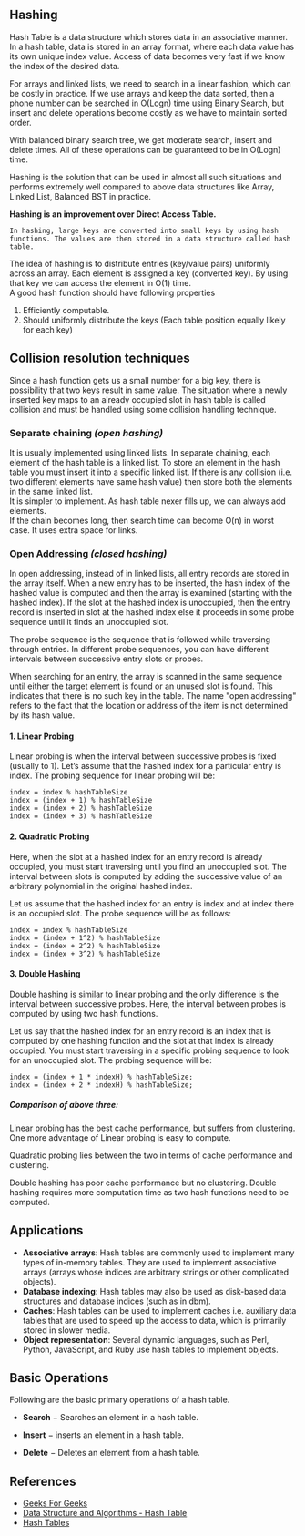 ## Hashing

Hash Table is a data structure which stores data in an associative manner. In a hash table, data is stored in an array format, where each data value has its own unique index value. Access of data becomes very fast if we know the index of the desired data.  

For arrays and linked lists, we need to search in a linear fashion, which can be costly in practice. If we use arrays and keep the data sorted, then a phone number can be searched in O(Logn) time using Binary Search, but insert and delete operations become costly as we have to maintain sorted order.  

With balanced binary search tree, we get moderate search, insert and delete times. All of these operations can be guaranteed to be in O(Logn) time.  

Hashing is the solution that can be used in almost all such situations and performs extremely well compared to above data structures like Array, Linked List, Balanced BST in practice.  

**Hashing is an improvement over Direct Access Table.**  

```
In hashing, large keys are converted into small keys by using hash functions. The values are then stored in a data structure called hash table.
```
The idea of hashing is to distribute entries (key/value pairs) uniformly across an array. Each element is assigned a key (converted key). By using that key we can access the element in O(1) time.  
A good hash function should have following properties  

1. Efficiently computable.
2. Should uniformly distribute the keys (Each table position equally likely for each key)

## Collision resolution techniques

Since a hash function gets us a small number for a big key, there is possibility that two keys result in same value. The situation where a newly inserted key maps to an already occupied slot in hash table is called collision and must be handled using some collision handling technique.  

### Separate chaining ***(open hashing)***

It is usually implemented using linked lists. In separate chaining, each element of the hash table is a linked list. To store an element in the hash table you must insert it into a specific linked list. If there is any collision (i.e. two different elements have same hash value) then store both the elements in the same linked list.  
It is simpler to implement. As hash table nexer fills up, we can always add elements.  
If the chain becomes long, then search time can become O(n) in worst case. It uses extra space for links.

### Open Addressing ***(closed hashing)***

In open addressing, instead of in linked lists, all entry records are stored in the array itself. When a new entry has to be inserted, the hash index of the hashed value is computed and then the array is examined (starting with the hashed index). If the slot at the hashed index is unoccupied, then the entry record is inserted in slot at the hashed index else it proceeds in some probe sequence until it finds an unoccupied slot.  

The probe sequence is the sequence that is followed while traversing through entries. In different probe sequences, you can have different intervals between successive entry slots or probes.  

When searching for an entry, the array is scanned in the same sequence until either the target element is found or an unused slot is found. This indicates that there is no such key in the table. The name "open addressing" refers to the fact that the location or address of the item is not determined by its hash value.  

#### 1. Linear Probing

Linear probing is when the interval between successive probes is fixed (usually to 1). Let’s assume that the hashed index for a particular entry is index. The probing sequence for linear probing will be:

```
index = index % hashTableSize
index = (index + 1) % hashTableSize
index = (index + 2) % hashTableSize
index = (index + 3) % hashTableSize
```

#### 2. Quadratic Probing

Here, when the slot at a hashed index for an entry record is already occupied, you must start traversing until you find an unoccupied slot. The interval between slots is computed by adding the successive value of an arbitrary polynomial in the original hashed index.  

Let us assume that the hashed index for an entry is index and at index there is an occupied slot. The probe sequence will be as follows:

```
index = index % hashTableSize
index = (index + 1^2) % hashTableSize
index = (index + 2^2) % hashTableSize
index = (index + 3^2) % hashTableSize
```

#### 3. Double Hashing

Double hashing is similar to linear probing and the only difference is the interval between successive probes. Here, the interval between probes is computed by using two hash functions.

Let us say that the hashed index for an entry record is an index that is computed by one hashing function and the slot at that index is already occupied. You must start traversing in a specific probing sequence to look for an unoccupied slot. The probing sequence will be:

```
index = (index + 1 * indexH) % hashTableSize;
index = (index + 2 * indexH) % hashTableSize;
```

##### Comparison of above three:

Linear probing has the best cache performance, but suffers from clustering. One more advantage of Linear probing is easy to compute.  

Quadratic probing lies between the two in terms of cache performance and clustering.  

Double hashing has poor cache performance but no clustering. Double hashing requires more computation time as two hash functions need to be computed.  

## Applications

- **Associative arrays**: Hash tables are commonly used to implement many types of in-memory tables. They are used to implement associative arrays (arrays whose indices are arbitrary strings or other complicated objects).
- **Database indexing**: Hash tables may also be used as disk-based data structures and database indices (such as in dbm).
- **Caches**: Hash tables can be used to implement caches i.e. auxiliary data tables that are used to speed up the access to data, which is primarily stored in slower media.
- **Object representation**: Several dynamic languages, such as Perl, Python, JavaScript, and Ruby use hash tables to implement objects.

## Basic Operations

Following are the basic primary operations of a hash table.

- **Search** − Searches an element in a hash table.

- **Insert** − inserts an element in a hash table.

- **Delete** − Deletes an element from a hash table.

## References

- [Geeks For Geeks](geeksforgeeks.org)
- [Data Structure and Algorithms - Hash Table](https://www.tutorialspoint.com/data_structures_algorithms/hash_data_structure.htm)
- [Hash Tables](https://www.hackerearth.com/practice/data-structures/hash-tables/basics-of-hash-tables/tutorial/)

